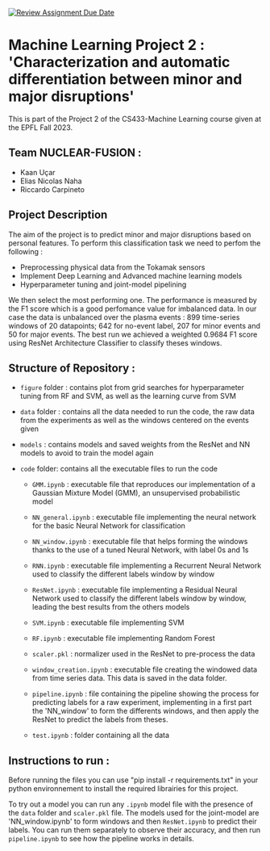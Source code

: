 [![Review Assignment Due Date](https://classroom.github.com/assets/deadline-readme-button-24ddc0f5d75046c5622901739e7c5dd533143b0c8e959d652212380cedb1ea36.svg)](https://classroom.github.com/a/U9FTc9i_)

# Machine Learning Project 2 :  'Characterization and automatic differentiation between minor and major disruptions'

This is part of the Project 2 of the CS433-Machine Learning course given at the EPFL Fall 2023.

## Team NUCLEAR-FUSION : 
- Kaan Uçar
- Elias Nicolas Naha
- Riccardo Carpineto

## Project Description 

The aim of the project is to predict minor and major disruptions based on personal features. To perform this classification task we need to perfom the following :
- Preprocessing physical data from the Tokamak sensors
- Implement Deep Learning and Advanced machine learning models
- Hyperparameter tuning and joint-model pipelining

We then select the most performing one. The performance is measured by the F1 score which is a good perfomance value for imbalanced data.
In our case the data is unbalanced over the plasma events : 899 time-series windows of 20 datapoints; 642 for no-event label,  207 for minor events and 50 for major events.
The best run we achieved a weighted 0.9684 F1 score using ResNet Architecture Classifier to classify theses windows.

## Structure of Repository :

- `figure` folder : contains plot from grid searches for hyperparameter tuning from RF and SVM, as well as the learning curve from SVM 

- `data` folder : contains all the data needed to run the code, the raw data from the experiments as well as the windows centered on the events given

- `models` : contains models and saved weights from the ResNet and NN models to avoid to train the model again

- `code` folder: contains all the executable files to run the code 

    - `GMM.ipynb` : executable file that reproduces our implementation of a Gaussian Mixture Model (GMM), an unsupervised probabilistic model 

    - `NN_general.ipynb` : executable file implementing the neural network for the basic Neural Network for classification

    - `NN_window.ipynb` : executable file that helps forming the windows thanks to the use of a tuned Neural Network, with label 0s and 1s

    - `RNN.ipynb` : executable file implementing a Recurrent Neural Network used to classify the different labels window by window 
				
    - `ResNet.ipynb` : executable file implementing a Residual Neural Network used to classify the different labels window by window, leading the best results from the others models
	
    - `SVM.ipynb` : executable file implementing SVM
    
    - `RF.ipynb` : executable file implementing Random Forest
      
    - `scaler.pkl` : normalizer used in the ResNet to pre-process the data 
    
    - `window_creation.ipynb` : executable file creating the windowed data from time series data. This data is saved in the data folder.

    - `pipeline.ipynb` : file containing the pipeline showing the process for predicting labels for a raw experiment, implementing in a first part the 'NN_window' to form the differents windows, and then apply the ResNet to predict the labels from theses.

    - `test.ipynb` : folder containing all the data


## Instructions to run :

Before running the files you can use "pip install -r requirements.txt" in your python environnement to install the required librairies for this project.

To try out a model you can run any `.ipynb` model file with the presence of the `data` folder and `scaler.pkl` file. The models used for the joint-model are 'NN_window.ipynb' to form windows and then `ResNet.ipynb` to predict their labels. You can run them separately to observe their accuracy, and then run `pipeline.ipynb` to see how the pipeline works in details.
